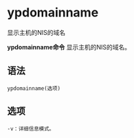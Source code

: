 # ypdomainname

显示主机的NIS的域名


**ypdomainname命令** 显示主机的NIS的域名。

##  语法

```
ypdomainname(选项)
```

##  选项

```
-v：详细信息模式。
```


